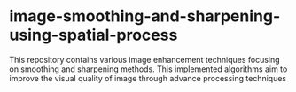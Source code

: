 # image-smoothing-and-sharpening-using-spatial-process

This repository contains various image enhancement techniques focusing on smoothing and sharpening methods. This implemented algorithms aim to improve the visual quality of image through advance processing techniques

